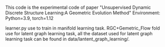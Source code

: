 
This code is the experimental code of paper "Unsupervised Dynamic Discrete Structure Learning:A Geometric Evolution Method"
Environment: Python=3.9, torch=1.12

learner.py use to train in manifold learning task.
RGC+Gemetric_Flow fold use for latent graph learning task, all the dataset used for latent graph learning task can be found in data/lantent_graph_learning/.

